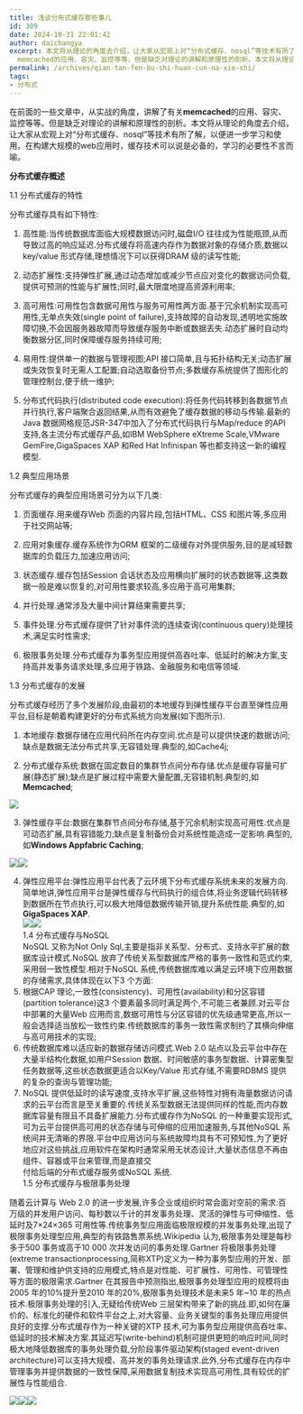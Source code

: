 ```yaml
---
title: 浅谈分布式缓存那些事儿
id: 309
date: 2024-10-31 22:01:42
author: daichangya
excerpt: 本文将从理论的角度去介绍，让大家从宏观上对“分布式缓存、nosql”等技术有所了解，以便进一步学习和使用。在构建大规模的web应用时，缓存技术可以说是必备的，学习的必要性不言而喻。在前面的一些文章中，从实战的角度，讲解了有关
  memcached的应用、容灾、监控等等。但是缺乏对理论的讲解和原理性的剖析。本文将从理论的
permalink: /archives/qian-tan-fen-bu-shi-huan-cun-na-xie-shi/
tags:
- 分布式
---
```


 

在前面的一些文章中，从实战的角度，讲解了有关**memcached**的应用、容灾、监控等等。但是缺乏对理论的讲解和原理性的剖析。本文将从理论的角度去介绍，让大家从宏观上对“分布式缓存、nosql”等技术有所了解，以便进一步学习和使用。在构建大规模的web应用时，缓存技术可以说是必备的，学习的必要性不言而喻。

**分布式缓存概述**

1.1 分布式缓存的特性

分布式缓存具有如下特性:  

1) 高性能:当传统数据库面临大规模数据访问时,磁盘I/O 往往成为性能瓶颈,从而导致过高的响应延迟.分布式缓存将高速内存作为数据对象的存储介质,数据以key/value 形式存储,理想情况下可以获得DRAM 级的读写性能;  

2) 动态扩展性:支持弹性扩展,通过动态增加或减少节点应对变化的数据访问负载,提供可预测的性能与扩展性;同时,最大限度地提高资源利用率;  

3) 高可用性:可用性包含数据可用性与服务可用性两方面.基于冗余机制实现高可用性,无单点失效(single point of failure),支持故障的自动发现,透明地实施故障切换,不会因服务器故障而导致缓存服务中断或数据丢失.动态扩展时自动均衡数据分区,同时保障缓存服务持续可用;  

4) 易用性:提供单一的数据与管理视图;API 接口简单,且与拓扑结构无关;动态扩展或失效恢复时无需人工配置;自动选取备份节点;多数缓存系统提供了图形化的管理控制台,便于统一维护;  

5) 分布式代码执行(distributed code execution):将任务代码转移到各数据节点并行执行,客户端聚合返回结果,从而有效避免了缓存数据的移动与传输.最新的Java 数据网格规范JSR-347中加入了分布式代码执行与Map/reduce 的API 支持,各主流分布式缓存产品,如IBM WebSphere eXtreme Scale,VMware GemFire,GigaSpaces XAP 和Red Hat Infinispan 等也都支持这一新的编程模型.  

1.2 典型应用场景  

分布式缓存的典型应用场景可分为以下几类:  

1) 页面缓存.用来缓存Web 页面的内容片段,包括HTML、CSS 和图片等,多应用于社交网站等;  

2) 应用对象缓存.缓存系统作为ORM 框架的二级缓存对外提供服务,目的是减轻数据库的负载压力,加速应用访问;  

3) 状态缓存.缓存包括Session 会话状态及应用横向扩展时的状态数据等,这类数据一般是难以恢复的,对可用性要求较高,多应用于高可用集群;  

4) 并行处理.通常涉及大量中间计算结果需要共享;  

5) 事件处理.分布式缓存提供了针对事件流的连续查询(continuous query)处理技术,满足实时性需求;  

6) 极限事务处理.分布式缓存为事务型应用提供高吞吐率、低延时的解决方案,支持高并发事务请求处理,多应用于铁路、金融服务和电信等领域.  

1.3 分布式缓存的发展  

分布式缓存经历了多个发展阶段,由最初的本地缓存到弹性缓存平台直至弹性应用平台,目标是朝着构建更好的分布式系统方向发展(如下图所示).  

1) 本地缓存:数据存储在应用代码所在内存空间.优点是可以提供快速的数据访问;缺点是数据无法分布式共享,无容错处理.典型的,如Cache4j;

  

2) 分布式缓存系统:数据在固定数目的集群节点间分布存储.优点是缓存容量可扩展(静态扩展);缺点是扩展过程中需要大量配置,无容错机制.典型的,如**Memcached**;

![](https://img-blog.csdn.net/20130610145235140)  

3) 弹性缓存平台:数据在集群节点间分布存储,基于冗余机制实现高可用性.优点是可动态扩展,具有容错能力;缺点是复制备份会对系统性能造成一定影响.典型的,如**Windows Appfabric Caching**;

![](https://img-blog.csdn.net/20130610144931375)![](https://img-blog.csdn.net/20130610144957765)  

4) 弹性应用平台:弹性应用平台代表了云环境下分布式缓存系统未来的发展方向.简单地讲,弹性应用平台是弹性缓存与代码执行的组合体,将业务逻辑代码转移到数据所在节点执行,可以极大地降低数据传输开销,提升系统性能.典型的,如**GigaSpaces XAP**.  
![](https://img-blog.csdn.net/20130610144256718)![](https://img-blog.csdn.net/20130610145337843)  
1.4 分布式缓存与NoSQL  
NoSQL 又称为Not Only Sql,主要是指非关系型、分布式、支持水平扩展的数据库设计模式.NoSQL 放弃了传统关系型数据库严格的事务一致性和范式约束,采用弱一致性模型.相对于NoSQL 系统,传统数据库难以满足云环境下应用数据的存储需求,具体体现在以下3 个方面:  
1) 根据CAP 理论,一致性(consistency)、可用性(availability)和分区容错(partition tolerance)这3 个要素最多同时满足两个,不可能三者兼顾.对云平台中部署的大量Web 应用而言,数据可用性与分区容错的优先级通常更高,所以一般会选择适当放松一致性约束.传统数据库的事务一致性需求制约了其横向伸缩与高可用技术的实现;  
2) 传统数据库难以适应新的数据存储访问模式.Web 2.0 站点以及云平台中存在大量半结构化数据,如用户Session 数据、时间敏感的事务型数据、计算密集型任务数据等,这些状态数据更适合以Key/Value 形式存储,不需要RDBMS 提供的复杂的查询与管理功能;  
3) NoSQL 提供低延时的读写速度,支持水平扩展,这些特性对拥有海量数据访问请求的云平台而言是至关重要的.传统关系型数据无法提供同样的性能,而内存数据库容量有限且不具备扩展能力.分布式缓存作为NoSQL 的一种重要实现形式,可为云平台提供高可用的状态存储与可伸缩的应用加速服务,与其他NoSQL 系统间并无清晰的界限.平台中应用访问与系统故障均具有不可预知性,为了更好地应对这些挑战,应用软件在架构时通常采用无状态设计,大量状态信息不再由组件、容器或平台来管理,而是直接交  
付给后端的分布式缓存服务或NoSQL 系统.  
1.5 分布式缓存与极限事务处理  

随着云计算与 Web 2.0 的进一步发展,许多企业或组织时常会面对空前的需求:百万级的并发用户访问、每秒数以千计的并发事务处理、灵活的弹性与可伸缩性、低延时及7×24×365 可用性等.传统事务型应用面临极限规模的并发事务处理,出现了极限事务处理型应用,典型的有铁路售票系统.Wikipedia 认为,极限事务处理是每秒多于500 事务或高于10 000 次并发访问的事务处理.Gartner 将极限事务处理(extreme transactionprocessing,简称XTP)定义为一种为事务型应用的开发、部署、管理和维护供支持的应用模式,特点是对性能、可扩展性、可用性、可管理性等方面的极限需求.Gartner 在其报告中预测指出,极限事务处理型应用的规模将由2005 年的10%提升至2010 年的20%,极限事务处理技术是未来5 年~10 年的热点技术.极限事务处理的引入,无疑给传统Web 三层架构带来了新的挑战.即,如何在廉价的、标准化的硬件和软件平台之上,对大容量、业务关键型的事务处理应用提供良好的支撑.分布式缓存作为一种关键的XTP 技术,可为事务型应用提供高吞吐率、低延时的技术解决方案.其延迟写(write-behind)机制可提供更短的响应时间,同时极大地降低数据库的事务处理负载,分阶段事件驱动架构(staged event-driven architecture)可以支持大规模、高并发的事务处理请求.此外,分布式缓存在内存中管理事务并提供数据的一致性保障,采用数据复制技术实现高可用性,具有较优的扩展性与性能组合.

![](https://img-blog.csdn.net/20130610145544750)![](https://img-blog.csdn.net/20130610145601203)![](https://img-blog.csdn.net/20130610145615156)  

  